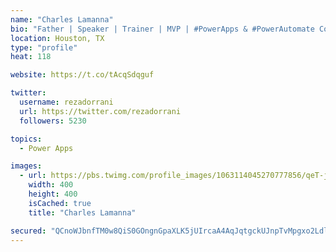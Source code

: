 ```yaml
---
name: "Charles Lamanna"
bio: "Father | Speaker | Trainer | MVP | #PowerApps & #PowerAutomate Community Super User | YouTuber Right-pointing triangle http://youtube.com/c/rezadorrani | Learn - Share - Clockwise rightwards and leftwards open circle arrows"
location: Houston, TX
type: "profile"
heat: 118

website: https://t.co/tAcqSdqguf

twitter:
  username: rezadorrani
  url: https://twitter.com/rezadorrani
  followers: 5230

topics:
  - Power Apps

images:
  - url: https://pbs.twimg.com/profile_images/1063114045270777856/qeT-jpWr_400x400.jpg
    width: 400
    height: 400
    isCached: true
    title: "Charles Lamanna"

secured: "QCnoWJbnfTM0w8QiS0GOngnGpaXLK5jUIrcaA4AqJqtgckUJnpTvMpgxo2Ldl6NHM6m1VM7sNImYkewCsWG/dvbXui6mT1Ohh896/29Jz2x5X58CWKOP80GXqaeilpQZBjO1aGSKnQtRbgYNA/C8N4VRbtrdgUxydF6EKvifuPAwLGaDus9W0FZYAgmu7r2R5nVaro7Bu17E/zaUk4gpSPKJbdO/ET0e59cCXj2RSXwMGGY4oSR+9jnsDbmp/+7JDRKw+8lk5XHGIa4W11iGMySqW9Y9R+l/oYeP/8l3EHaebpisYwpx/4RLhaZno3jflzscATXI/0FUL+k/Pjm9JMQwhH3myRRbS5Gjcs1qrQdytHluC704a5HCmdVRyFRYNZOMSQ0nxaj/3o/hFo3EOYfRvu6Z7AaatDEfyW0K2os=;KFrULWkN55jdsM1OJQaJsA=="
---
```


